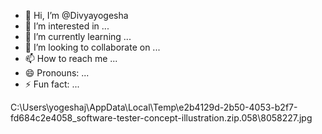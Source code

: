 - 👋 Hi, I’m @Divyayogesha
- 👀 I’m interested in ...
- 🌱 I’m currently learning ...
- 💞️ I’m looking to collaborate on ...
- 📫 How to reach me ...
- 😄 Pronouns: ...
- ⚡ Fun fact: ...

<!---
Divyayogesha/Divyayogesha is a ✨ special ✨ repository because its `README.md` (this file) appears on your GitHub profile.
You can click the Preview link to take a look at your changes.
--->C:\Users\yogeshaj\AppData\Local\Temp\e2b4129d-2b50-4053-b2f7-fd684c2e4058_software-tester-concept-illustration.zip.058\8058227.jpg
